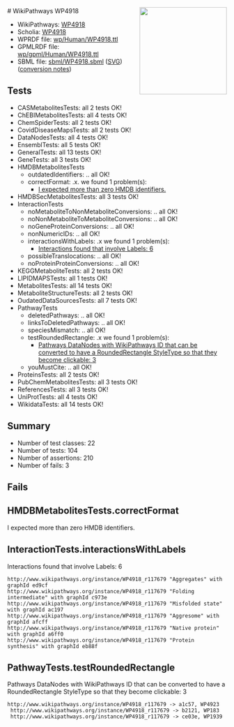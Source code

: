 <img style="float: right; width: 200px" src="../logo.png" />
# WikiPathways WP4918

* WikiPathways: [WP4918](https://identifiers.org/wikipathways:WP4918)
* Scholia: [WP4918](https://scholia.toolforge.org/wikipathways/WP4918)
* WPRDF file: [wp/Human/WP4918.ttl](../wp/Human/WP4918.ttl)
* GPMLRDF file: [wp/gpml/Human/WP4918.ttl](../wp/gpml/Human/WP4918.ttl)
* SBML file: [sbml/WP4918.sbml](../sbml/WP4918.sbml) ([SVG](../sbml/WP4918.svg)) ([conversion notes](../sbml/WP4918.txt))

## Tests
* CASMetabolitesTests: all 2 tests OK!
* ChEBIMetabolitesTests: all 4 tests OK!
* ChemSpiderTests: all 2 tests OK!
* CovidDiseaseMapsTests: all 2 tests OK!
* DataNodesTests: all 4 tests OK!
* EnsemblTests: all 5 tests OK!
* GeneralTests: all 13 tests OK!
* GeneTests: all 3 tests OK!
* HMDBMetabolitesTests
    * outdatedIdentifiers: .. all OK!
    * correctFormat: .x. we found 1 problem(s):
        * [I expected more than zero HMDB identifiers.](#ad154c1e)
* HMDBSecMetabolitesTests: all 3 tests OK!
* InteractionTests
    * noMetaboliteToNonMetaboliteConversions: .. all OK!
    * noNonMetaboliteToMetaboliteConversions: .. all OK!
    * noGeneProteinConversions: .. all OK!
    * nonNumericIDs: .. all OK!
    * interactionsWithLabels: .x we found 1 problem(s):
        * [Interactions found that involve Labels: 6](#630d267d)
    * possibleTranslocations: .. all OK!
    * noProteinProteinConversions: .. all OK!
* KEGGMetaboliteTests: all 2 tests OK!
* LIPIDMAPSTests: all 1 tests OK!
* MetabolitesTests: all 14 tests OK!
* MetaboliteStructureTests: all 2 tests OK!
* OudatedDataSourcesTests: all 7 tests OK!
* PathwayTests
    * deletedPathways: .. all OK!
    * linksToDeletedPathways: .. all OK!
    * speciesMismatch: .. all OK!
    * testRoundedRectangle: .x we found 1 problem(s):
        * [Pathways DataNodes with WikiPathways ID that can be converted to have a RoundedRectangle StyleType so that they become clickable: 3](#9fbad3cd)
    * youMustCite: .. all OK!
* ProteinsTests: all 2 tests OK!
* PubChemMetabolitesTests: all 3 tests OK!
* ReferencesTests: all 3 tests OK!
* UniProtTests: all 4 tests OK!
* WikidataTests: all 14 tests OK!


## Summary

* Number of test classes: 22
* Number of tests: 104
* Number of assertions: 210
* Number of fails: 3

## Fails

<a name="ad154c1e" />

## HMDBMetabolitesTests.correctFormat

I expected more than zero HMDB identifiers.
<a name="630d267d" />

## InteractionTests.interactionsWithLabels

Interactions found that involve Labels: 6
```
http://www.wikipathways.org/instance/WP4918_r117679 "Aggregates" with graphId ed9cf
http://www.wikipathways.org/instance/WP4918_r117679 "Folding intermediate" with graphId c973e
http://www.wikipathways.org/instance/WP4918_r117679 "Misfolded state" with graphId ac197
http://www.wikipathways.org/instance/WP4918_r117679 "Aggresome" with graphId afcff
http://www.wikipathways.org/instance/WP4918_r117679 "Native protein" with graphId a6ff0
http://www.wikipathways.org/instance/WP4918_r117679 "Protein 
synthesis" with graphId eb88f
```

<a name="9fbad3cd" />

## PathwayTests.testRoundedRectangle

Pathways DataNodes with WikiPathways ID that can be converted to have a RoundedRectangle StyleType so that they become clickable: 3
```
http://www.wikipathways.org/instance/WP4918_r117679 -> a1c57, WP4923
 http://www.wikipathways.org/instance/WP4918_r117679 -> b2121, WP183
 http://www.wikipathways.org/instance/WP4918_r117679 -> ce03e, WP1939
 ```

